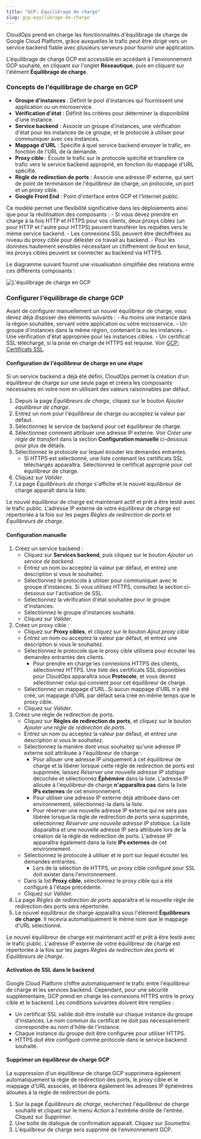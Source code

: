 ```yaml
---
title: "GCP: Équilibrage de charge"
slug: gcp-equilibrage-de-charge
---
```



CloudOps prend en charge les fonctionnalités d'équilibrage de charge de Google Cloud Platform, grâce auxquelles le trafic peut être dirigé vers un service backend fiable avec plusieurs serveurs pour fournir une application.

L'équilibrage de charge GCP est accessible en accédant à l'environnement GCP souhaité, en cliquant sur l'onglet **Réseautique**, puis en cliquant sur l'élément **Équilibrage de charge**.

### Concepts de l'équilibrage de charge en GCP

- **Groupe d'instances** : Définit le pool d'instances qui fournissent une application ou un microservice.
- **Vérification d'état** : Définit les critères pour déterminer la disponibilité d'une instance.
- **Service backend** : Associe un groupe d'instances, une vérification d'état pour les instances de ce groupe, et le protocole à utiliser pour communiquer avec ces instances.
- **Mappage d'URL** : Spécifie à quel service backend envoyer le trafic, en fonction de l'URL de la demande.
- **Proxy cible** : Écoute le trafic sur le protocole spécifié et transfère ce trafic vers le service backend approprié, en fonction du mappage d'URL spécifié.
- **Règle de redirection de ports** : Associe une adresse IP externe, qui sert de point de terminaison de l'équilibreur de charge, un protocole, un port et un proxy cible.
- **Google Front End** :  Point d'interface entre GCP et l'Internet public.

Ce modèle permet une flexibilité significative dans les déploiements ainsi que pour la réutilisation des composants :
    - Si vous devez prendre en charge à la fois HTTP et HTTPS pour vos clients, deux proxys cibles (un pour HTTP et l'autre pour HTTPS) peuvent transférer les requêtes vers le même service backend.
    - Les connexions SSL peuvent être déchiffrées au niveau du proxy cible pour délester ce travail au backend.
    - Pour les données hautement sensibles nécessitant un chiffrement de bout en bout, les proxys cibles peuvent se connecter au backend via HTTPS.

Le diagramme suivant fournit une visualisation simplifiée des relations entre ces différents composants :

![L'équilibrage de charge en GCP](../../assets/gcp-load-balancing-fr-1.png)

### Configurer l'équilibrage de charge GCP

Avant de configurer manuellement un nouvel équilibreur de charge, vous devez déjà disposer des éléments suivants :
    - Au moins une instance dans la région souhaitée, servant votre application ou votre microservice.
    - Un groupe d'instances dans la même région, contenant la ou les instances.
    - Une vérification d'état appropriée pour les instances cibles.
    - Un certificat SSL téléchargé, si la prise en charge de HTTPS est requise. Voir [GCP: Certificats SSL](gcp-ssl-certs.md).

#### Configuration de l'équilibreur de charge en une étape

Si un service backend a déjà été défini, CloudOps permet la création d'un équilibreur de charge sur une seule page et créera les composants nécessaires en votre nom en utilisant des valeurs raisonnables par défaut.

1. Depuis la page *Équilibreurs de charge*, cliquez sur le bouton *Ajouter équilibreur de charge*.
1. Entrez un nom pour l'équilibreur de charge ou acceptez la valeur par défaut.
1. Sélectionnez le service de backend pour cet équilibreur de charge.
1. Sélectionnez comment attribuer une adresse IP externe. Voir *Créer une règle de transfert* dans la section **Configuration manuelle** ci-dessous pour plus de détails.
1. Sélectionnez le protocole sur lequel écouter les demandes entrantes.
    - Si HTTPS est sélectionné, une liste contenant les certificats SSL téléchargés apparaîtra. Sélectionnez le certificat approprié pour cet équilibreur de charge.
1. Cliquez sur *Valider*.
1. La page *Équilibreurs de charge* s'affiche et le nouvel équilibreur de charge apparaît dans la liste.

Le nouvel équilibreur de charge est maintenant actif et prêt à être testé avec le trafic public. L'adresse IP externe de votre équilibreur de charge est répertoriée à la fois sur les pages *Règles de redirection de ports* et *Équilibreurs de charge*.

#### Configuration manuelle

1. Créez un service backend :
    - Cliquez sur **Services backend**, puis cliquez sur le bouton *Ajouter un service de backend*.
    - Entrez un nom ou acceptez la valeur par défaut, et entrez une description si vous le souhaitez.
    - Sélectionnez le protocole à utiliser pour communiquer avec le groupe d'instances. Si vous utilisez HTTPS, consultez la section ci-dessous sur l'activation de SSL.
    - Sélectionnez la vérification d'état souhaitée pour le groupe d'instances.
    - Sélectionnez le groupe d'instances souhaité.
    - Cliquez sur *Valider*.
1. Créez un proxy cible :
    - Cliquez sur **Proxy cibles**, et cliquez sur le bouton *Ajout proxy cible*
    - Entrez un nom ou acceptez la valeur par défaut, et entrez une description si vous le souhaitez.
    - Sélectionnez le protocole que le proxy cible utilisera pour écouter les demandes entrantes des clients.
       - Pour prendre en charge les connexions HTTPS des clients, sélectionnez HTTPS. Une liste des certificats SSL disponibles pour CloudOps apparaîtra sous **Protocole**, et vous devrez sélectionner celui qui convient pour cet équilibreur de charge.
    - Sélectionnez un mappage d'URL. Si aucun mappage d'URL n'a été créé, un mappage d'URL par défaut sera créé en même temps que le proxy cible.
    - Cliquez sur *Valider*.
1. Créez une règle de redirection de ports.
    - Cliquez sur **Règles de redirection de ports**, et cliquez sur le bouton *Ajouter une règle de redirection de ports*.
    - Entrez un nom ou acceptez la valeur par défaut, et entrez une description si vous le souhaitez.
    - Sélectionnez la manière dont vous souhaitez qu'une adresse IP externe soit attribuée à l'équilibreur de charge :
      - Pour allouer une adresse IP uniquement à cet équilibreur de charge et la libérer lorsque cette règle de redirection de ports est supprimée, laissez *Réserver une nouvelle adresse IP statique* décochée et sélectionnez **Éphémère** dans la liste. L'adresse IP allouée à l'équilibreur de charge **n'apparaîtra pas** dans la liste **IPs externes** de cet environnement.
      - Pour utiliser une adresse IP externe déjà attribuée dans cet environnement, sélectionnez-la dans la liste.
      - Pour réserver une nouvelle adresse IP externe qui ne sera pas libérée lorsque la règle de redirection de ports sera supprimée, sélectionnez *Réserver une nouvelle adresse IP statique*. La liste disparaîtra et une nouvelle adresse IP sera attribuée lors de la création de la règle de redirection de ports. L'adresse IP apparaîtra également dans la liste **IPs externes** de cet environnement.
   - Sélectionnez le protocole à utiliser et le port sur lequel écouter les demandes entrantes.
      - Lors de la sélection de HTTPS, un proxy cible configuré pour SSL doit exister dans l'environnement.
   - Dans la list **Proxy cible**, sélectionnez le proxy cible qui a été configuré à l'étape précédente.
    - Cliquez sur *Valider*.
1. La page *Règles de redirection de ports* apparaîtra et la nouvelle règle de redirection des ports sera répertoriée.
1. Le nouvel équilibreur de charge apparaîtra sous l'élément **Équilibreurs de charge**. Il recevra automatiquement le même nom que le mappage d'URL sélectionné.

Le nouvel équilibreur de charge est maintenant actif et prêt à être testé avec le trafic public. L'adresse IP externe de votre équilibreur de charge est répertoriée à la fois sur les pages *Règles de redirection des ports* et *Équilibreurs de charge*.

#### Activation de SSL dans le backend

Google Cloud Platform chiffre automatiquement le trafic entre l'équilibreur de charge et les services backend. Cependant, pour une sécurité supplémentaire, GCP prend en charge les connexions HTTPS entre le proxy cible et le backend. Les conditions suivantes doivent être remplies :

   - Un certificat SSL valide doit être installé sur chaque instance du groupe d'instances. Le nom commun du certificat ne doit pas nécessairement correspondre au nom d'hôte de l'instance.
   - Chaque instance du groupe doit être configurée pour utiliser HTTPS.
   - HTTPS doit être configuré comme protocole dans le service backend souhaité.

#### Supprimer un équilibreur de charge GCP

La suppression d'un équilibreur de charge GCP supprimera également automatiquement la règle de redirection des ports, le proxy cible et le mappage d'URL associés, et libèrera également les adresses IP éphémères allouées à la règle de redirection de ports.

1. Sur la page *Équilibreurs de charge*, recherchez l'équilibreur de charge souhaité et cliquez sur le menu *Action* à l'extrême droite de l'entrée. Cliquez sur *Supprimer*.
1. Une boîte de dialogue de confirmation apparaît. Cliquez sur *Soumettre*.
1. L'équilibreur de charge sera supprimé de l'environnement GCP.
